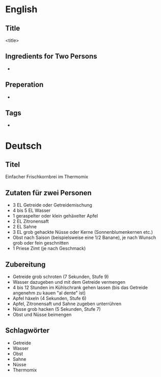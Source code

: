 # English

## Title

\<title\>

## Ingredients for Two Persons

* <ingredients>

## Preperation

* <steps>

## Tags

* <tags>

# Deutsch

## Titel

Einfacher Frischkornbrei im Thermomix

## Zutaten für zwei Personen

* 3 EL Getreide oder Getreidemischung
* 4 bis 5 EL Wasser
* 1 geraspelter oder klein gehäxelter Apfel
* 2 EL Zitronensaft
* 2 EL Sahne
* 3 EL grob gehackte Nüsse oder Kerne (Sonnenblumenkernen etc.)
* Obst nach Saison (beispielsweise eine 1/2 Banane), je nach Wunsch grob oder fein geschnitten
* 1 Priese Zimt (je nach Geschmack)

## Zubereitung

* Getreide grob schroten (7 Sekunden, Stufe 9)
* Wasser dazugeben und mit dem Getreide vermengen
* 4 bis 12 Stunden im Kühlschrank gehen lassen (bis das Getreide angenehm zu kauen "al dente" ist)
* Apfel häxeln (4 Sekunden, Stufe 6)
* Apfel, Zitronensaft und Sahne zugeben unterrühren
* Nüsse grob hacken (5 Sekunden, Stufe 7)
* Obst und Nüsse beimengen

## Schlagwörter

* Getreide
* Wasser
* Obst
* Sahne
* Nüsse
* Thermomix
